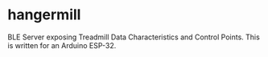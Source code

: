 # hangermill
BLE Server exposing Treadmill Data Characteristics and Control Points.  This is written for an Arduino ESP-32.
